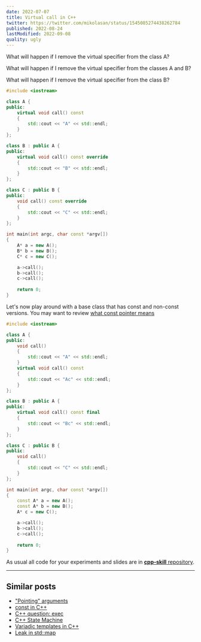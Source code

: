 ```yaml
---
date: 2022-07-07
title: Virtual call in C++
twitter: https://twitter.com/mikolasan/status/1545085274438262784
published: 2022-08-24
lastModified: 2022-09-08
quality: ugly
---
```



What will happen if I remove the virtual specifier from the class A?

What will happen if I remove the virtual specifier from the classes A and B?

What will happen if I remove the virtual specifier from the class B?

```cpp
#include <iostream>

class A {
public:
    virtual void call() const
    {
        std::cout << "A" << std::endl;
    }
};

class B : public A {
public:
    virtual void call() const override
    {
        std::cout << "B" << std::endl;
    }
};

class C : public B {
public:
    void call() const override
    {
        std::cout << "C" << std::endl;
    }
};

int main(int argc, char const *argv[])
{
    A* a = new A();
    B* b = new B();
    C* c = new C();

    a->call();
    b->call();
    c->call();
    
    return 0;
}
```

Let's now play around with a base class that has const and non-const versions. You may want to review [what const pointer means](/code/cpp/const-ness)

```cpp
#include <iostream>

class A {
public:
    void call()
    {
        std::cout << "A" << std::endl;
    }
    virtual void call() const
    {
        std::cout << "Ac" << std::endl;
    }
};

class B : public A {
public:
    virtual void call() const final
    {
        std::cout << "Bc" << std::endl;
    }
};

class C : public B {
public:
    void call() 
    {
        std::cout << "C" << std::endl;
    }
};

int main(int argc, char const *argv[])
{
    const A* a = new A();
    const A* b = new B();
    A* c = new C();

    a->call();
    b->call();
    c->call();
    
    return 0;
}
```

As usual all code for your experiments and slides are in [**cpp-skill** repository](https://github.com/mikolasan/cpp-skill/tree/master/virtual_call).


----

## Similar posts

- ["Pointing" arguments](/code/cpp/pointing-arguments)
- [const in C++](/code/cpp/const-ness)
- [C++ question: exec](/code/cpp/exec-function)
- [C++ State Machine](/code/cpp/advanced-finite-state-machine)
- [Variadic templates in C++](/code/cpp/variadic-templates)
- [Leak in std::map](/code/cpp/leak-in-std-map)